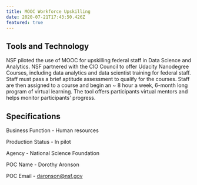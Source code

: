 ```yaml
---
title: MOOC Workforce Upskilling
date: 2020-07-21T17:43:50.426Z
featured: true
---
```

## Tools and Technology

NSF piloted the use of MOOC for upskilling federal staff in Data Science and Analytics. NSF partnered with the CIO Council to offer Udacity Nanodegree Courses, including data analytics and data scientist training for federal staff. Staff must pass a brief aptitude assessment to qualify for the courses. Staff are then assigned to a course and begin an ~ 8 hour a week, 6-month long program of virtual learning. The tool offers participants virtual mentors and helps monitor participants' progress.

## Specifications

Business Function - Human resources

Production Status - In pilot

Agency - National Science Foundation

POC Name - Dorothy Aronson

POC Email - daronson@nsf.gov